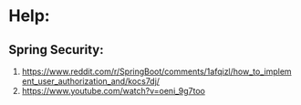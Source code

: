 # Help:

## Spring Security:
1. https://www.reddit.com/r/SpringBoot/comments/1afqizl/how_to_implement_user_authorization_and/kocs7dj/
2. https://www.youtube.com/watch?v=oeni_9g7too

